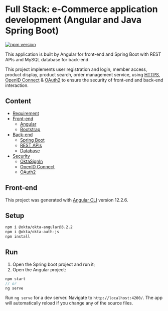 <!-- links -->
[Okta Sign-In Widget]: https://developer.okta.com/
[authentication]: https://developer.okta.com/docs/concepts/authentication/
[HTTPS]: https://www.okta.com/identity-101/http-vs-https/
[OAuth2]: https://de.wikipedia.org/wiki/OAuth
[OpenID Connect]: https://developer.okta.com/docs/reference/api/oidc/
[bootstrap]: https://getbootstrap.com/
[hosted flow]: https://developer.okta.com/docs/concepts/okta-hosted-flows/
[redirect to a sigin-in page]: https://developer.okta.com/docs/guides/sign-into-web-app/go/redirect-to-sign-in/

[authorization code flow]: https://developer.okta.com/docs/concepts/oauth-openid/#authorization-code-flow
[PKCE]: https://developer.okta.com/docs/concepts/oauth-openid/#authorization-code-flow-with-pkce
[implicit flow]: https://developer.okta.com/docs/concepts/oauth-openid/#implicit-flow
[OAuth]: https://developer.okta.com/docs/concepts/oauth-openid/
[Custom Authorization Server]: https://developer.okta.com/docs/guides/customize-authz-server/overview/
[Authorization Server]: https://developer.okta.com/docs/concepts/auth-servers/#which-authorization-server-should-you-use
[Social Login]: https://developer.okta.com/docs/concepts/social-login/
[Identity Engine]: https://developer.okta.com/docs/guides/oie-intro/
<!-- end links -->

# Full Stack: e-Commerce application development (Angular and Java Spring Boot)

<!-- START GITHUB ONLY -->
[![npm version](https://img.shields.io/npm/v/@okta/okta-signin-widget.svg?style=flat-square)](https://www.npmjs.com/package/@okta/okta-signin-widget)
<!-- END GITHUB ONLY -->

This application is built by Angular for front-end and Spring Boot with REST APIs and MySQL database for back-end.

This project implements user registration and login, member access, product display, product search, order management service, using [HTTPS][], [OpenID Connect][] & [OAuth2][] to ensure the security of front-end and back-end interaction.

## Content
<!-- TOC is generated using Markdown All in One -->
- [Requirement](#requirement)
- [Front-end](#front-end)
  - [Angular](#javascript)
  - [Bootstrap](#bootstrap)
- [Back-end](#back-end)
  - [Spring Boot](#spring-boot)
  - [REST APIs](#REST-API)
  - [Database](#database)
- [Security](#security)
  - [OktaSignIn](#oktasignin)
  - [OpenID Connect](#OpenID-Connect)
  - [OAuth2](#showsignin)

## Front-end

This project was generated with [Angular CLI](https://github.com/angular/angular-cli) version 12.2.6.

## Setup

```bash
npm i @okta/okta-angular@3.2.2
npm i @okta/okta-auth-js
npm install
```

## Run

1. Open the Spring boot project and run it;
2. Open the Angular project:

```Typescript
npm start
// or
ng serve
```

Run `ng serve` for a dev server. Navigate to `http://localhost:4200/`. The app will automatically reload if you change any of the source files.
